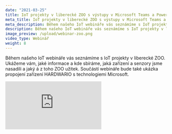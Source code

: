 ```yaml
---
date: "2021-03-25"
title: IoT projekty v liberecké ZOO s výstupy v Microsoft Teams a Power BI
meta_title: IoT projekty v liberecké ZOO s výstupy v Microsoft Teams a Power BI | HARDWARIO Academy
meta_description: Během našeho IoT webináře vás seznámíme s IoT projekty v liberecké ZOO
description: Během našeho IoT webináře vás seznámíme s IoT projekty v liberecké ZOO
image_preview: /upload/webinar-zoo.png
video_type: Webinář
weight: 8
---
```


Během našeho IoT webináře vás seznámíme s IoT projekty v liberecké ZOO. Ukážeme vám, jaké informace a kde sbíráme, jaká zařízení a senzory jsme nasadili a jaký á z toho ZOO užitek. Součástí webináře bude také ukázka propojení zařízení HARDWARIO s technologiemi Microsoft.

<div class = "video-container">
<iframe src="https://www.youtube-nocookie.com/embed/XkHWVtBrHbs?modestbranding=1&amp;showinfo=0&amp;rel=0&amp;html5=1&amp;widgetid=2" frameborder="0" allow="accelerometer; autoplay; encrypted-media; gyroscope; picture-in-picture" allowfullscreen></iframe>
</div>